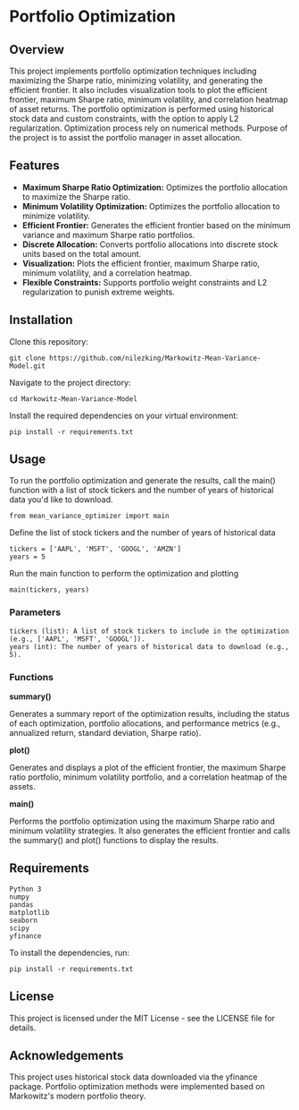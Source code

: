 # Portfolio Optimization
## Overview

This project implements portfolio optimization techniques including maximizing the Sharpe ratio, minimizing volatility, and generating the efficient frontier. It also includes visualization tools to plot the efficient frontier, maximum Sharpe ratio, minimum volatility, and correlation heatmap of asset returns. The portfolio optimization is performed using historical stock data and custom constraints, with the option to apply L2 regularization. Optimization process rely on numerical methods. Purpose of the project is to assist the portfolio manager in asset allocation.

## Features

- **Maximum Sharpe Ratio Optimization:** Optimizes the portfolio allocation to maximize the Sharpe ratio.
- **Minimum Volatility Optimization:** Optimizes the portfolio allocation to minimize volatility.
- **Efficient Frontier:** Generates the efficient frontier based on the minimum variance and maximum Sharpe ratio portfolios.
- **Discrete Allocation:** Converts portfolio allocations into discrete stock units based on the total amount.
- **Visualization:** Plots the efficient frontier, maximum Sharpe ratio, minimum volatility, and a correlation heatmap.
- **Flexible Constraints:** Supports portfolio weight constraints and L2 regularization to punish extreme weights.

## Installation

Clone this repository:

    git clone https://github.com/nilezking/Markowitz-Mean-Variance-Model.git

Navigate to the project directory:

    cd Markowitz-Mean-Variance-Model

Install the required dependencies on your virtual environment:

    pip install -r requirements.txt

## Usage

To run the portfolio optimization and generate the results, call the main() function with a list of stock tickers and the number of years of historical data you'd like to download.

    from mean_variance_optimizer import main

Define the list of stock tickers and the number of years of historical data

    tickers = ['AAPL', 'MSFT', 'GOOGL', 'AMZN']
    years = 5

Run the main function to perform the optimization and plotting

    main(tickers, years)

### Parameters

    tickers (list): A list of stock tickers to include in the optimization (e.g., ['AAPL', 'MSFT', 'GOOGL']).
    years (int): The number of years of historical data to download (e.g., 5).

### Functions

**summary()**

Generates a summary report of the optimization results, including the status of each optimization, portfolio allocations, and performance metrics (e.g., annualized return, standard deviation, Sharpe ratio).

**plot()**

Generates and displays a plot of the efficient frontier, the maximum Sharpe ratio portfolio, minimum volatility portfolio, and a correlation heatmap of the assets.

**main()**

Performs the portfolio optimization using the maximum Sharpe ratio and minimum volatility strategies. It also generates the efficient frontier and calls the summary() and plot() functions to display the results.

## Requirements

    Python 3
    numpy
    pandas
    matplotlib
    seaborn
    scipy
    yfinance

To install the dependencies, run:

    pip install -r requirements.txt

## License

This project is licensed under the MIT License - see the LICENSE file for details.

## Acknowledgements

This project uses historical stock data downloaded via the yfinance package.
Portfolio optimization methods were implemented based on Markowitz's modern portfolio theory.